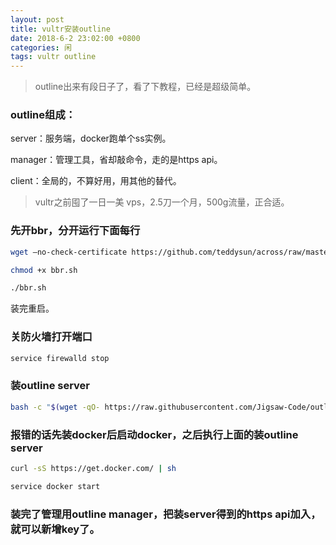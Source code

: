 ```yaml
---
layout: post
title: vultr安装outline
date: 2018-6-2 23:02:00 +0800
categories: 闲
tags: vultr outline
---
```


> outline出来有段日子了，看了下教程，已经是超级简单。

### outline组成：

server：服务端，docker跑单个ss实例。

manager：管理工具，省却敲命令，走的是https api。

client：全局的，不算好用，用其他的替代。

> vultr之前囤了一日一美 vps，2.5刀一个月，500g流量，正合适。

### 先开bbr，分开运行下面每行

```sh
wget –no-check-certificate https://github.com/teddysun/across/raw/master/bbr.sh

chmod +x bbr.sh

./bbr.sh
```
装完重启。

### 关防火墙打开端口
```sh
service firewalld stop
```

### 装outline server

```sh
bash -c "$(wget -qO- https://raw.githubusercontent.com/Jigsaw-Code/outline-server/master/src/server_manager/install_scripts/install_server.sh)"
```

### 报错的话先装docker后启动docker，之后执行上面的装outline server

```sh
curl -sS https://get.docker.com/ | sh

service docker start
```

### 装完了管理用outline manager，把装server得到的https api加入，就可以新增key了。


